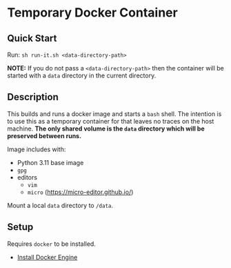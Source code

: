 # Temporary Docker Container

## Quick Start

Run: `sh run-it.sh <data-directory-path>`

**NOTE:** If you do not pass a `<data-directory-path>` then the container will be started with a `data` directory in the current directory.

## Description

This builds and runs a docker image and starts a `bash` shell. The intention is to use this as a temporary container for that leaves no traces on the host machine. **The only shared volume is the `data` directory which will be preserved between runs.**

Image includes with:
- Python 3.11 base image
- `gpg`
- editors
    - `vim`
    - `micro` (https://micro-editor.github.io/)

Mount a local `data` directory to `/data`.

## Setup

Requires `docker` to be installed.
- [Install Docker Engine](https://docs.docker.com/engine/install/)
